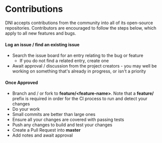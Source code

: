 # Contributions

DNI accepts contributions from the community into all of its open-source repositories. Contributors are encouraged to follow the steps below, which apply to all new features and bugs.

#### Log an issue / find an existing issue
* Search the issue board for an entry relating to the bug or feature
  * If you do not find a related entry, create one
* Await approval / discussion from the project creators - you may well be working on something that's already in progress, or isn't a priority

#### Once Approved
* Branch and / or fork to **feature/&lt;feature-name&gt;**. Note that a **feature/** prefix is required in order for the CI process to run and detect your changes
* Do your work
* Small commits are better than large ones
* Ensure all your changes are covered with passing tests
* Push any changes to build and test your changes
* Create a Pull Request into **master**
* Add notes and await approval
